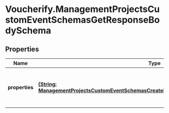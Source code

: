 # Voucherify.ManagementProjectsCustomEventSchemasGetResponseBodySchema

## Properties

Name | Type | Description | Notes
------------ | ------------- | ------------- | -------------
**properties** | [**{String: ManagementProjectsCustomEventSchemasCreateRequestBodySchemaPropertiesEntryValue}**](ManagementProjectsCustomEventSchemasCreateRequestBodySchemaPropertiesEntryValue.md) | Defines custom event custom attributes (metadata). | [optional] 


